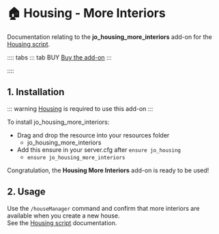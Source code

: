
# :house: Housing - More Interiors
Documentation relating to the **jo_housing_more_interiors** add-on for the [Housing script](housing).

:::: tabs
::: tab BUY
[Buy the add-on](hhttps://jumpon-studios.com/redm/housing-more-interiors)
:::

::::


## 1. Installation
::: warning
[Housing](housing) is required to use this add-on
:::

To install jo_housing_more_interiors:
- Drag and drop the resource into your resources folder
  - jo_housing_more_interiors 
- Add this ensure in your server.cfg after `ensure jo_housing`
  - `ensure jo_housing_more_interiors`

Congratulation, the **Housing More Interiors** add-on is ready to be used!

## 2. Usage

Use the `/houseManager` command and confirm that more interiors are available when you create a new house.  
See the [Housing script](housing) documentation. 


